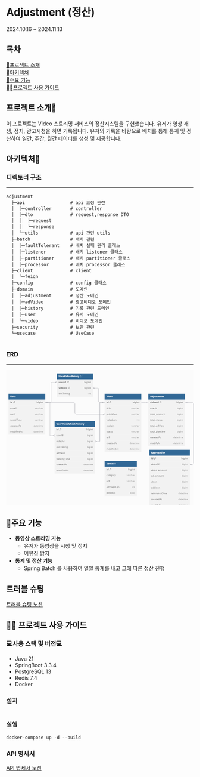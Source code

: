 # Adjustment (정산)
2024.10.16 ~ 2024.11.13   
## 목차
[📒프로젝트 소개](#프로젝트-소개)   
[👷아키텍처](#아키텍처)     
[🔎주요 기능](#주요-기능)   
[👨‍💻프로젝트 사용 가이드](#프로젝트-사용-가이드)   


## 프로젝트 소개📒
이 프로젝트는 Video 스트리밍 서비스의 정산시스템을 구현했습니다. 
유저가 영상 재생, 정지, 광고시청을 하면 기록됩니다.
유저의 기록을 바탕으로 배치를 통해 통계 및 정산하여 
일간, 주간, 월간 데이터를 생성 및 제공합니다.

## 아키텍처👷
### 디렉토리 구조
- - -
```text
adjustment
  ├─api                 # api 요청 관련 
  │  ├─controller       # controller
  │  ├─dto              # request,response DTO
  │  │  ├─request
  │  │  └─response
  │  └─utils            # api 관련 utils
  ├─batch               # 배치 관련
  │  ├─faultTolerant    # 배치 실패 관리 클래스
  │  ├─listener         # 배치 listener 클래스
  │  ├─partitioner      # 배치 partitioner 클래스 
  │  ├─processor        # 배치 processor 클래스
  ├─client              # client
  │  └─feign
  ├─config              # config 클래스
  ├─domain              # 도메인 
  │  ├─adjustment       # 정산 도메인
  │  ├─adVideo          # 광고비디오 도메인
  │  ├─history          # 기록 관련 도메인
  │  ├─user             # 유저 도메인
  │  └─video            # 비디오 도메인
  ├─security            # 보안 관련
  └─usecase             # UseCase
  
```
### ERD
- - -
![img.png](img.png)
## 🔎주요 기능
- **동영상 스트리밍 기능**
    - 유저가 동영상을 시청 및 정지
    - 어뷰징 방지
- **통계 및 정산 기능**
  - Spring Batch 를 사용하여 일일 통계를 내고 그에 따른 정산 진행

## 트러블 슈팅
[트러블 슈팅 노션](https://www.notion.so/150960ca35e580e2ab49c9c2444910ba?pvs=4)

## 👨‍💻 프로젝트 사용 가이드
### 💻사용 스택 및 버전💻
- Java 21
- SpringBoot 3.3.4
- PostgreSQL 13
- Redis 7.4
- Docker 

### 설치
``` 

```
### 실행
```
docker-compose up -d --build
```

### API 명세서
[API 명세서 노션](https://www.notion.so/API-150960ca35e580049042fa320efbe8f3?pvs=4)




